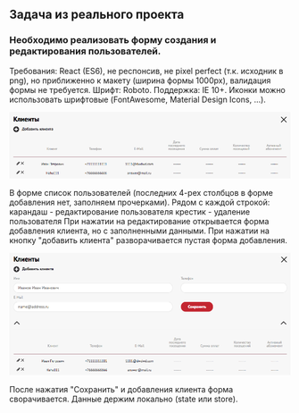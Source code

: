 


## Задача из реального проекта

### Необходимо реализовать форму создания и редактирования пользователей.
Требования: React (ES6), не респонсив, не pixel perfect (т.к. исходник в png), но
приближенно к макету (ширина формы 1000px), валидация формы не требуется.
Шрифт: Roboto.
Поддержка: IE 10+.
Иконки можно использовать шрифтовые (FontAwesome, Material Design Icons, ...).

![](modal.closed.png?raw=true "")

В форме список пользователей (последних 4-рех столбцов в форме добавления нет,
заполняем прочерками).
Рядом с каждой строкой:
карандаш - редактирование пользователя
крестик - удаление пользователя
При нажатии на редактирование открывается форма добавления клиента, но с
заполненными данными.
При нажатии на кнопку "добавить клиента" разворачивается пустая форма добавления.

![](modal.opened.png?raw=true "")

После нажатия "Сохранить" и добавления клиента форма сворачивается.
Данные держим локально (state или store).

